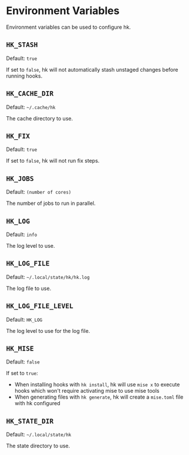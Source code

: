 # Environment Variables

Environment variables can be used to configure hk.

## `HK_STASH`

Default: `true`

If set to `false`, hk will not automatically stash unstaged changes before running hooks.

## `HK_CACHE_DIR`

Default: `~/.cache/hk`

The cache directory to use.

## `HK_FIX`

Default: `true`

If set to `false`, hk will not run fix steps.

## `HK_JOBS`

Default: `(number of cores)`

The number of jobs to run in parallel.

## `HK_LOG`

Default: `info`

The log level to use.

## `HK_LOG_FILE`

Default: `~/.local/state/hk/hk.log`

The log file to use.

## `HK_LOG_FILE_LEVEL`

Default: `HK_LOG`

The log level to use for the log file.

## `HK_MISE`

Default: `false`

If set to `true`:
- When installing hooks with `hk install`, hk will use `mise x` to execute hooks which won't require activating mise to use mise tools
- When generating files with `hk generate`, hk will create a `mise.toml` file with hk configured

## `HK_STATE_DIR`

Default: `~/.local/state/hk`

The state directory to use.
